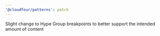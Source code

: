 ```yaml
---
'@cloudfour/patterns': patch
---
```


Slight change to Hype Group breakpoints to better support the intended amount of content
